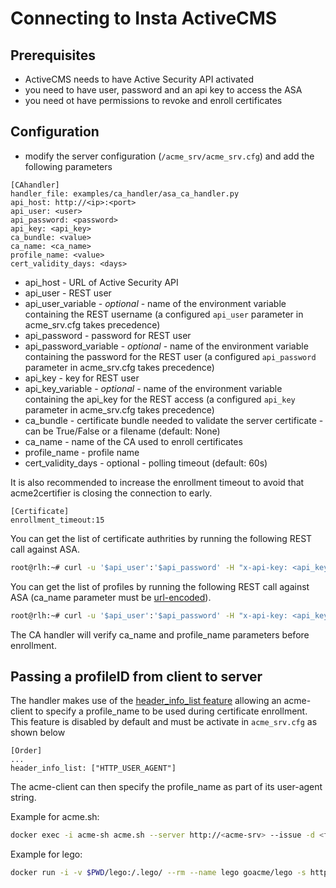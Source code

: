 <!-- markdownlint-disable  MD013 -->
<!-- wiki-title CA handler for Insta -->
# Connecting to Insta ActiveCMS

## Prerequisites

- ActiveCMS needs to have Active Security API activated
- you need to have user, password and an api key to access the ASA
- you need ot have permissions to revoke and enroll certificates

## Configuration

- modify the server configuration (`/acme_srv/acme_srv.cfg`) and add the following parameters

```config
[CAhandler]
handler_file: examples/ca_handler/asa_ca_handler.py
api_host: http://<ip>:<port>
api_user: <user>
api_password: <password>
api_key: <api_key>
ca_bundle: <value>
ca_name: <ca_name>
profile_name: <value>
cert_validity_days: <days>
```

- api_host - URL of Active Security API
- api_user - REST user
- api_user_variable - *optional* - name of the environment variable containing the REST username (a configured `api_user` parameter in acme_srv.cfg takes precedence)
- api_password - password for REST user
- api_password_variable - *optional* - name of the environment variable containing the password for the REST user (a configured `api_password` parameter in acme_srv.cfg takes precedence)
- api_key - key for REST user
- api_key_variable - *optional* - name of the environment variable containing the api_key for the REST access (a configured `api_key` parameter in acme_srv.cfg takes precedence)
- ca_bundle - certificate bundle needed to validate the server certificate - can be True/False or a filename (default: None)
- ca_name - name of the CA used to enroll certificates
- profile_name - profile name
- cert_validity_days - optional - polling timeout (default: 60s)

It is also recommended to increase the enrollment timeout to avoid that acme2certifier is closing the connection to early.

```config
[Certificate]
enrollment_timeout:15
```

You can get the list of certificate authrities by running the following REST call against ASA.

```bash
root@rlh:~# curl -u '$api_user':'$api_password' -H "x-api-key: <api_key> $api_host'/list_issuers
```

You can get the list of profiles by running the following REST call against ASA (ca_name parameter must be [url-encoded](https://en.wikipedia.org/wiki/Percent-encoding)).

```bash
root@rlh:~# curl -u '$api_user':'$api_password' -H "x-api-key: <api_key> $api_host'/list_profiles?issuerName=<ca_name>
```

The CA handler will verify ca_name and profile_name parameters before enrollment.

## Passing a profileID from client to server

The handler makes use of the [header_info_list feature](header_info.md) allowing an acme-client to specify a profile_name to be used during certificate enrollment. This feature is disabled by default and must be activate in `acme_srv.cfg` as shown below

```config
[Order]
...
header_info_list: ["HTTP_USER_AGENT"]
```

The acme-client can then specify the profile_name as part of its user-agent string.

Example for acme.sh:

```bash
docker exec -i acme-sh acme.sh --server http://<acme-srv> --issue -d <fqdn> --standalone --useragent profile_name=<profile-name> --debug 3 --output-insecure
```

Example for lego:

```bash
docker run -i -v $PWD/lego:/.lego/ --rm --name lego goacme/lego -s http://<acme-srv> -a --email "lego@example.com" --user-agent profile_name=<profile_name> -d <fqdn> --http run
```

